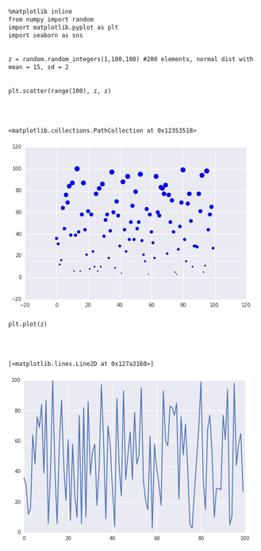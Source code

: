 

    %matplotlib inline
    from numpy import random
    import matplotlib.pyplot as plt
    import seaborn as sns


    z = random.random_integers(1,100,100) #200 elements, normal dist with mean = 15, sd = 2


    plt.scatter(range(100), z, z)




    <matplotlib.collections.PathCollection at 0x12353518>




![png](sampleScatter_files/sampleScatter_2_1.png)



    plt.plot(z)




    [<matplotlib.lines.Line2D at 0x127a3160>]




![png](sampleScatter_files/sampleScatter_3_1.png)

